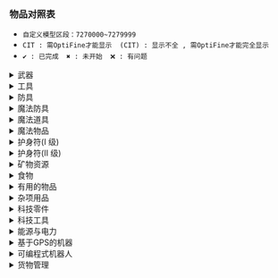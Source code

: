 ### 物品对照表

* `自定义模型区段：7270000~7279999`
* `CIT : 需OptiFine才能显示`　`(CIT) : 显示不全 , 需OptiFine才能完全显示`
* `✔ : 已完成`　`✖ : 未开始`　`❌ : 有问题`

<details>
<summary>武器</summary>

| CustomModelData | 物品ID(Item's ID) | 物品名称 | Item's Name | 数据/资源包 |
| :----: | ---- | ---- | ---- | ---- |
| 7270001 | grandmas_walking_stick | 奶奶的拐杖 | Grandmas Walking Stick | ✔/✔ |
| 7270002 | grandpas_walking_stick | 爷爷的拐杖 | Grandpas Walking Stick | ✔/✔ |
| 7270003 | sword_of_beheading | 处决之剑 | Sword of Beheading | ✔/✔ |
| 7270004 | blade_of_vampires | 吸血鬼之刀 | Blade of Vampires | ✔/✔ |
| 7270005 | seismic_axe | 地震斧 | Seismic Axe | ✖/✖ |
| 7270006 | soulbound_sword | 灵魂绑定剑 | Soulbound Sword | ✔/✔ |
| 7270007 | soulbound_trident | 灵魂绑定三叉戟 | Soulbound Trident | ✔/✖CIT |
| 7270008 | soulbound_bow | 灵魂绑定弓 | Soulbound Bow | ✔/✔ |
| 7270009 | explosive_bow | 爆裂之弓 | Explosive Bow | ✔/✔ |
| 7270010 | icy_bow | 冰封之弓 | Icy Bow | ✔/✔ |

</details>
<details>
<summary>工具</summary>

| CustomModelData | 物品ID(Item's ID) | 物品名称 | Item's Name | 数据/资源包 |
| :----: | ---- | ---- | ---- | ---- |
| 7270011 |  | 淘金盘 | Gold Pan | ✖/✖ |
| 7270012 |  | 下界淘金盘 | Nether Gold Pan | ✖/✖ |
| 7270013 | grappling_hook | 抓钩 | Grappling Hook | ✖/✖ |
| 7270014 |  | 熔炉镐 | Smelter Pickaxe | ✖/✖ |
| 7270015 |  | 伐木斧 | Lumber Axe | ✖/✖ |
| 7270016 |  | 刷怪笼之镐 | Pickaxe of Containment | ✖/✖ |
| 7270017 |  | 赫拉克勒斯之镐 | Hercules Pickaxe | ✖/✖ |
| 7270018 | explosive_pickaxe | 爆炸镐 | Explosive Pickaxe | ✔/✔ |
| 7270019 |  | 爆炸铲 | Explosive Shovel | ✖/✖ |
| 7270020 |  | 寻矿镐 | Pickaxe of the Seeker | ✖/✖ |
| 7270021 |  | 钴镐 | Cobalt Pickaxe | ✖/✖ |
| 7270022 |  | 矿脉镐 | Pickaxe of Vein Mining | ✖/✖ |
| 7270023 | soulbound_pickaxe | 灵魂绑定镐 | Soulbound Pickaxe | ✔/✔ |
| 7270024 | soulbound_axe | 灵魂绑定斧 | Soulbound Axe | ✔/✔ |
| 7270025 | soulbound_shovel | 灵魂绑定铲 | Soulbound Shovel | ✔/✔ |
| 7270026 | soulbound_hoe | 灵魂绑定锄 | Soulbound Hoe | ✔/✔ |

</details>
<details>
<summary>防具</summary>

| CustomModelData | 物品ID(Item's ID) | 物品名称 | Item's Name | 数据/资源包 |
| :----: | ---- | ---- | ---- | ---- |
| 7270027 |  | 大马士革钢头盔 | Damascus Steel Helmet | ✖/✖ |
| 7270028 |  | 大马士革钢胸甲 | Damascus Steel Chestplate | ✖/✖ |
| 7270029 |  | 大马士革钢护腿 | Damascus Steel Leggings | ✖/✖ |
| 7270030 |  | 大马士革钢靴子 | Damascus Steel Boots | ✖/✖ |
| 7270031 |  | 强化合金头盔 | Reinforced Helmet | ✖/✖ |
| 7270032 |  | 强化合金胸甲 | Reinforced Chestplate | ✖/✖ |
| 7270033 |  | 强化合金护腿 | Reinforced Leggings | ✖/✖ |
| 7270034 |  | 强化合金靴子 | Reinforced Boots | ✖/✖ |
| 7270035 |  | 仙人掌头盔 | Cactus Helmet | ✖/✖ |
| 7270036 |  | 仙人掌胸甲 | Cactus Chestplate | ✖/✖ |
| 7270037 |  | 仙人掌护腿 | Cactus Leggings | ✖/✖ |
| 7270038 |  | 仙人掌靴子 | Cactus Boots | ✖/✖ |
| 7270039 |  | 锁链头盔 | Chainmail Helmet | ✖/✖ |
| 7270040 |  | 锁链胸甲 | Chainmail Chestplate | ✖/✖ |
| 7270041 |  | 锁链护腿 | Chainmail Leggings | ✖/✖ |
| 7270042 |  | 锁链靴子 | Chainmail Boots | ✖/✖ |
| 7270043 |  | 镀金铁头盔 | Gilded Iron Helmet | ✖/✖ |
| 7270044 |  | 镀金铁胸甲 | Gilded Iron Chestplate | ✖/✖ |
| 7270045 |  | 镀金铁护腿 | Gilded Iron Leggings | ✖/✖ |
| 7270046 |  | 镀金铁靴子 | Gilded Iron Boots | ✖/✖ |
| 7270047 |  | 潜水头盔 | Scuba Helmet | ✖/✖ |
| 7270048 |  | 防化服 | Hazmat Suit | ✖/✖ |
| 7270049 |  | 防化护腿 | Hazmat Leggings | ✖/✖ |
| 7270050 |  | 橡胶靴 | Rubber Boots | ✖/✖ |
| 7270051 |  | 金头盔 | Gold Helmet | ✖/✖ |
| 7270052 |  | 金胸甲 | Gold Chestplate | ✖/✖ |
| 7270053 |  | 金护腿 | Gold Leggings | ✖/✖ |
| 7270054 |  | 金靴子 | Gold Boots | ✖/✖ |

</details>
<details>
<summary>魔法防具</summary>

| CustomModelData | 物品ID(Item's ID) | 物品名称 | Item's Name | 数据/资源包 |
| :----: | ---- | ---- | ---- | ---- |
| 7270055 |  | 末影头盔 |  | ✖/✖ |
| 7270056 |  | 末影胸甲 |  | ✖/✖ |
| 7270057 |  | 末影护腿 |  | ✖/✖ |
| 7270058 |  | 末影靴子 |  | ✖/✖ |
| 7270059 |  | 史莱姆头盔 |  | ✖/✖ |
| 7270060 |  | 史莱姆胸甲 |  | ✖/✖ |
| 7270061 |  | 史莱姆护腿 |  | ✖/✖ |
| 7270062 |  | 史莱姆靴子 |  | ✖/✖ |
| 7270063 |  | 萤石头盔 |  | ✖/✖ |
| 7270064 |  | 萤石胸甲 |  | ✖/✖ |
| 7270065 |  | 萤石护腿 |  | ✖/✖ |
| 7270066 |  | 萤石靴子 |  | ✖/✖ |
| 7270067 |  | 史莱姆头盔 |  | ✖/✖ |
| 7270068 |  | 史莱姆胸甲 |  | ✖/✖ |
| 7270069 |  | 史莱姆护腿 |  | ✖/✖ |
| 7270070 |  | 史莱姆靴子 |  | ✖/✖ |
| 7270071 |  | 农夫的靴子 |  | ✖/✖ |
| 7270072 |  | 践踏者之靴 |  | ✖/✖ |
| 7270073 | soulbound_helmet | 灵魂绑定头盔 | Soulbound Helmet | ✔/✔(CIT) |
| 7270074 | soulbound_chestplate | 灵魂绑定胸甲 | Soulbound Chestplate | ✔/✔(CIT) |
| 7270075 | soulbound_leggings | 灵魂绑定护腿 | Soulbound Leggings | ✔/✔(CIT) |
| 7270076 | soulbound_boots | 灵魂绑定靴子 | Soulbound Boots | ✔/✔(CIT) |

</details>
<details>
<summary>魔法道具</summary>

| CustomModelData | 物品ID(Item's ID) | 物品名称 | Item's Name | 数据/资源包 |
| :----: | ---- | ---- | ---- | ---- |
| 7270077 |  | 末影背包 |  | ✖/✖ |
| 7270078 |  | 魔法末影之眼 |  | ✖/✖ |
| 7270079 |  | 元素法杖 |  | ✖/✖ |
| 7270080 |  | 元素法杖 - 风 |  | ✖/✖ |
| 7270081 |  | 元素法杖 - 水 |  | ✖/✖ |
| 7270082 |  | 元素法杖 - 火 |  | ✖/✖ |
| 7270083 |  | 元素法杖 - 雷 |  | ✖/✖ |
| 7270084 |  | 魔法僵尸药丸 |  | ✖/✖ |
| 7270085 |  | 吸入磁铁 |  | ✖/✖ |
| 7270086 |  | 已修复的刷怪笼 |  | ✖/✖ |
| 7270087 |  | 维度传送卷轴 |  | ✖/✖ |
| 7270088 |  | 知识共享之书 |  | ✖/✖ |
| 7270089 |  | 学识之瓶 |  | ✖/✖ |
| 7270090 |  | 古代祭坛 |  | ✖/✖ |
| 7270091 |  | 地狱骨粉 |  | ✖/✖ |
| 7270092 |  | 鞘翅鳞片 |  | ✖/✖ |
| 7270093 |  | 鞘翅 |  | ✖/✖ |
| 7270094 |  | 鞘翅(经验修补) |  | ✖/✖ |
| 7270095 | soulbound_elytra | 鞘翅(灵魂绑定) | Soulbound Elytra | ✔/✖CIT |
| 7270096 |  | 不死图腾 |  | ✖/✖ |
| 7270097 |  | 彩虹羊毛 |  | ✖/✖ |
| 7270098 |  | 彩虹玻璃 |  | ✖/✖ |
| 7270099 |  | 彩虹玻璃板 |  | ✖/✖ |
| 7270100 |  | 彩虹黏土块 |  | ✖/✖ |
| 7270101 |  | 彩虹混凝土 |  | ✖/✖ |
| 7270102 |  | 彩虹带釉陶瓦 |  | ✖/✖ |
| 7270103 |  | 吸入漏斗 |  | ✖/✖ |

</details>
<details>
<summary>魔法物品</summary>

| CustomModelData | 物品ID(Item's ID) | 物品名称 | Item's Name | 数据/资源包 |
| :----: | ---- | ---- | ---- | ---- |
| 7270104 |  | 魔法因子 - I |  | ✖/✖ |
| 7270105 |  | 魔法因子 - II |  | ✖/✖ |
| 7270106 |  | 魔法因子 - III |  | ✖/✖ |
| 7270107 |  | 末影因子 - I |  | ✖/✖ |
| 7270108 |  | 末影因子 - II |  | ✖/✖ |
| 7270109 |  | 末影因子 - III |  | ✖/✖ |
| 7270110 |  | 魔法书皮 |  | ✖/✖ |
| 7270111 |  | 岩浆水晶 |  | ✖/✖ |
| 7270112 |  | 普通护身符 |  | ✖/✖ |
| 7270113 |  | 坏死颅骨 |  | ✖/✖ |
| 7270114 |  | 来世精华 |  | ✖/✖ |
| 7270115 |  | 已损坏的刷怪笼 |  | ✖/✖ |
| 7270116 |  | 古代基座 |  | ✖/✖ |
| 7270117 |  | 空白符文 |  | ✖/✖ |
| 7270118 |  | 古代符文 [气] |  | ✖/✖ |
| 7270119 |  | 古代符文 [地] |  | ✖/✖ |
| 7270120 |  | 古代符文 [火] |  | ✖/✖ |
| 7270121 |  | 古代符文 [水] |  | ✖/✖ |
| 7270122 |  | 古代符文 [末影] |  | ✖/✖ |
| 7270123 |  | 古代符文 [雷] |  | ✖/✖ |
| 7270124 |  | 古代符文 [虹] |  | ✖/✖ |
| 7270125 |  | 古代符文 [灵魂绑定] |  | ✖/✖ |

</details>
<details>
<summary>护身符(I 级)</summary>

| CustomModelData | 物品ID(Item's ID) | 物品名称 | Item's Name | 数据/资源包 |
| :----: | ---- | ---- | ---- | ---- |
| 7270126 |  | 铁砧护身符 |  | ✖/✖ |
| 7270127 |  | 矿工护身符 |  | ✖/✖ |
| 7270128 |  | 猎人护身符 |  | ✖/✖ |
| 7270129 |  | 岩浆行者护身符 |  | ✖/✖ |
| 7270130 |  | 潜水者护身符 |  | ✖/✖ |
| 7270131 |  | 天使护身符 |  | ✖/✖ |
| 7270132 |  | 消防员护身符 |  | ✖/✖ |
| 7270133 |  | 魔法师护身符 |  | ✖/✖ |
| 7270134 |  | 旅行者护身符 |  | ✖/✖ |
| 7270135 |  | 战士护身符 |  | ✖/✖ |
| 7270136 |  | 骑士护身符 |  | ✖/✖ |
| 7270137 |  | 旋风护身符 |  | ✖/✖ |
| 7270138 |  | 巫师护身符 |  | ✖/✖ |

</details>
<details>
<summary>护身符(II 级)</summary>

| CustomModelData | 物品ID(Item's ID) | 物品名称 | Item's Name | 数据/资源包 |
| :----: | ---- | ---- | ---- | ---- |
| 7270139 |  | 末影铁砧护身符 |  | ✖/✖ |
| 7270140 |  | 末影矿工护身符 |  | ✖/✖ |
| 7270141 |  | 末影猎人护身符 |  | ✖/✖ |
| 7270142 |  | 末影岩浆行者护身符 |  | ✖/✖ |
| 7270143 |  | 末影潜水者护身符 |  | ✖/✖ |
| 7270144 |  | 末影天使护身符 |  | ✖/✖ |
| 7270145 |  | 末影消防员护身符 |  | ✖/✖ |
| 7270146 |  | 末影魔法师护身符 |  | ✖/✖ |
| 7270147 |  | 末影旅行者护身符 |  | ✖/✖ |
| 7270148 |  | 末影战士护身符 |  | ✖/✖ |
| 7270149 |  | 末影骑士护身符 |  | ✖/✖ |
| 7270150 |  | 末影旋风护身符 |  | ✖/✖ |
| 7270151 |  | 末影巫师护身符 |  | ✖/✖ |

</details>
<details>
<summary>矿物资源</summary>

| CustomModelData | 物品ID(Item's ID) | 物品名称 | Item's Name | 数据/资源包 |
| :----: | ---- | ---- | ---- | ---- |
| 7270152 | reinforced_alloy_ingot | 强化合金锭 | Reinforced Alloy Ingot | ✖/✖ |
| 7270153 | hardened_metal | 硬化金属 | Hardened Metal | ✖/✖ |
| 7270154 | damascus_steel_ingot | 大马士革钢锭 | Damascus Steel Ingot | ✖/✖ |
| 7270155 | steel_ingot | 钢锭 | Steel Ingot | ✖/✖ |
| 7270156 | bronze_ingot | 青铜锭 | Bronze Ingot | ✖/✖ |
| 7270157 | duralumin_ingot | 硬铝锭 | Duralumin Ingot | ✖/✖ |
| 7270158 | billon_ingot | 银铜合金锭 | Billon Ingot | ✖/✖ |
| 7270159 | brass_ingot | 黄铜锭 | Brass Ingot | ✖/✖ |
| 7270160 | aluminum_brass_ingot | 铝黄铜锭 | Aluminum Brass Ingot | ✖/✖ |
| 7270161 | aluminum_bronze_ingot | 铝青铜锭 | Aluminum Bronze Ingot | ✖/✖ |
| 7270162 | corinthian_bronze_ingot | 科林斯青铜锭 | Corinthian Bronze Ingot | ✖/✖ |
| 7270163 | solder_ingot | 焊锡锭 | Solder Ingot | ✖/✖ |
| 7270164 | synthetic_sapphire | 人造蓝宝石 | Synthetic Sapphire | ✖/✖ |
| 7270165 | synthetic_diamond | 人造钻石 | Synthetic Diamond | ✖/✖ |
| 7270166 | raw_carbonado | 黑金刚石原矿 | Raw Carbonado | ✖/✖ |
| 7270167 | nickel_ingot | 镍锭 | Nickel Ingot | ✖/✖ |
| 7270168 | cobalt_ingot | 钴锭 | Cobalt Ingot | ✖/✖ |
| 7270169 | carbonado | 黑金刚石 | Carbonado | ✖/✖ |
| 7270170 | ferrosilicon | 硅铁 | Ferrosilicon | ✖/✖ |
| 7270171 | iron_dust | 铁粉 | Iron Dust | ✖/✖ |
| 7270172 | gold_dust | 金粉 | Gold Dust | ✖/✖ |
| 7270173 | copper_dust | 铜粉 | Copper Dust | ✖/✖ |
| 7270174 | tin_dust | 锡粉 | Tin Dust | ✖/✖ |
| 7270175 | silver_dust | 铅粉 | Silver Dust | ✖/✖ |
| 7270176 | aluminum_dust | 银粉 | Aluminum Dust | ✖/✖ |
| 7270177 | lead_dust | 铝粉 | Lead Dust | ✖/✖ |
| 7270178 | zinc_dust | 锌粉 | Zinc Dust | ✖/✖ |
| 7270179 | magnesium_dust | 镁粉 | Magnesium Dust | ✖/✖ |
| 7270180 | copper_ingot | 铜锭 | Copper Ingot | ✖/✖ |
| 7270181 | tin_ingot | 锡锭 | Tin Ingot | ✖/✖ |
| 7270182 | silver_ingot | 银锭 | Silver Ingot | ✖/✖ |
| 7270183 | aluminum_ingot | 铅锭 | Aluminum Ingot | ✖/✖ |
| 7270184 | lead_ingot | 铝锭 | Lead Ingot | ✖/✖ |
| 7270185 | zinc_ingot | 锌锭 | Zinc Ingot | ✖/✖ |
| 7270186 | magnesium_ingot | 镁锭 | Magnesium Ingot | ✖/✖ |
| 7270187 | sulfate | 硫酸盐 | Sulfate | ✖/✖ |
| 7270188 | carbon | 碳 | Carbon | ✖/✖ |
| 7270189 | compressed_carbon | 压缩碳 | Compressed Carbon | ✖/✖ |
| 7270190 | carbon_chunk | 炭块 | Carbon Chunk | ✖/✖ |
| 7270191 | gold_ingot_24_carat | 金锭(24克拉) | Gold Ingot (24-Carat) | ✖/✖ |
| 7270192 | gold_ingot_22_carat | 金锭(22克拉) | Gold Ingot (22-Carat) | ✖/✖ |
| 7270193 | gold_ingot_20_carat | 金锭(20克拉) | Gold Ingot (20-Carat) | ✖/✖ |
| 7270194 | gold_ingot_18_carat | 金锭(18克拉) | Gold Ingot (18-Carat) | ✖/✖ |
| 7270195 | gold_ingot_16_carat | 金锭(16克拉) | Gold Ingot (16-Carat) | ✖/✖ |
| 7270196 | gold_ingot_14_carat | 金锭(14克拉) | Gold Ingot (14-Carat) | ✖/✖ |
| 7270197 | gold_ingot_12_carat | 金锭(12克拉) | Gold Ingot (12-Carat) | ✖/✖ |
| 7270198 | gold_ingot_10_carat | 金锭(10克拉) | Gold Ingot (10-Carat) | ✖/✖ |
| 7270199 | gold_ingot_8_carat | 金锭(8克拉) | Gold Ingot (8-Carat) | ✖/✖ |
| 7270200 | gold_ingot_6_carat | 金锭(6克拉) | Gold Ingot (6-Carat) | ✖/✖ |
| 7270201 | gold_ingot_4_carat | 金锭(4克拉) | Gold Ingot (4-Carat) | ✖/✖ |
| 7270202 | silicon | 硅 | Silicon | ✖/✖ |
| 7270203 | gilded_iron | 镀金铁锭 | Gilded Iron | ✖/✖ |
| 7270204 | synthetic_emerald | 人造绿宝石 | Synthetic Emerald | ✖/✖ |
| 7270205 | uranium | 铀 | Uranium | ✖/✖ |
| 7270206 | redstone_alloy_ingot | 红石合金锭 | Redstone Alloy Ingot | ✖/✖ |
| 7270207 | magnesium_salt | 镁盐 | Magnesium Salt | ✖/✖ |
| 7270208 | bucket_of_oil | 原油桶 | Bucket of Oil | ✖/✖ |
| 7270209 | bucket_of_fuel | 燃料桶 | Bucket of Fuel | ✖/✖ |
| 7270210 | nether_ice | 下界冰 | Nether Ice | ✖/✖ |
| 7270211 | blistering_ingot_33 | 起泡锭(33%) | Blistering Ingot (33%) | ✖/✖ |
| 7270212 | blistering_ingot_66 | 起泡锭(66%) | Blistering Ingot (66%) | ✖/✖ |
| 7270213 | blistering_ingot | 起泡锭 | Blistering Ingot | ✖/✖ |
| 7270214 | enriched_nether_ice | 浓缩下界冰 | Enriched Nether Ice | ✖/✖ |
| 7270215 | neptunium | 镎 | Neptunium | ✖/✖ |
| 7270216 | plutonium | 钚 | Plutonium | ✖/✖ |
| 7270217 | boosted_uranium | 高纯度铀 | Boosted Uranium | ✖/✖ |

</details>
<details>
<summary>食物</summary>

| CustomModelData | 物品ID(Item's ID) | 物品名称 | Item's Name | 数据/资源包 |
| :----: | ---- | ---- | ---- | ---- |
| 7270218 |  | 幸运饼干 |  | ✖/✖ |
| 7270219 |  | 减肥曲奇 |  | ✖/✖ |
| 7270220 |  | 牛肉干 |  | ✖/✖ |
| 7270221 |  | 猪肉干 |  | ✖/✖ |
| 7270222 |  | 鸡肉干 |  | ✖/✖ |
| 7270223 |  | 羊肉干 |  | ✖/✖ |
| 7270224 |  | 兔肉干 |  | ✖/✖ |
| 7270225 |  | 鱼干 |  | ✖/✖ |
| 7270226 |  | 海带曲奇 |  | ✖/✖ |
| 7270227 |  | 魔法糖 |  | ✖/✖ |
| 7270228 |  | 怪物肉干 |  | ✖/✖ |
| 7270229 |  | 苹果汁 |  | ✖/✖ |
| 7270230 |  | 胡萝卜汁 |  | ✖/✖ |
| 7270231 |  | 西瓜汁 |  | ✖/✖ |
| 7270232 |  | 南瓜汁 |  | ✖/✖ |
| 7270233 |  | 浆果汁 |  | ✖/✖ |
| 7270234 |  | 金苹果汁 |  | ✖/✖ |

</details>
<details>
<summary>有用的物品</summary>

| CustomModelData | 物品ID(Item's ID) | 物品名称 | Item's Name | 数据/资源包 |
| :----: | ---- | ---- | ---- | ---- |
| 7270235 |  | 便携工作台 |  | ✖/✖ |
| 7270236 |  | 便携垃圾箱 |  | ✖/✖ |
| 7270237 |  | 破布 |  | ✖/✖ |
| 7270238 |  | 绷带 |  | ✖/✖ |
| 7270239 |  | 夹板 |  | ✖/✖ |
| 7270240 |  | 维他命 |  | ✖/✖ |
| 7270241 |  | 药物 |  | ✖/✖ |
| 7270242 |  | 小型背包 |  | ✖/✖ |
| 7270243 |  | 普通背包 |  | ✖/✖ |
| 7270244 |  | 中型背包 |  | ✖/✖ |
| 7270245 |  | 编织背包 |  | ✖/✖ |
| 7270246 |  | 镀金背包 |  | ✖/✖ |
| 7270247 |  | 金光闪闪的背包 |  | ✖/✖ |
| 7270248 |  | 灵魂绑定背包 |  | ✖/✖ |
| 7270249 |  | 小冰柜 |  | ✖/✖ |

</details>
<details>
<summary>杂项用品</summary>

| CustomModelData | 物品ID(Item's ID) | 物品名称 | Item's Name | 数据/资源包 |
| :----: | ---- | ---- | ---- | ---- |
| 7270250 |  | 筛矿 |  | ✖/✖ |
| 7270251 |  | 小麦粉 |  | ✖/✖ |
| 7270252 |  | 钢板 |  | ✖/✖ |
| 7270253 |  | 锁链 |  | ✖/✖ |
| 7270254 |  | 钩子 |  | ✖/✖ |
| 7270255 |  | 石块 |  | ✖/✖ |
| 7270256 |  | 盐 |  | ✖/✖ |
| 7270257 |  | 浓奶油 |  | ✖/✖ |
| 7270258 |  | 黄油 |  | ✖/✖ |
| 7270259 |  | 奶酪 |  | ✖/✖ |
| 7270260 |  | 已粉碎的矿石 |  | ✖/✖ |
| 7270261 |  | 粉末状的矿石 |  | ✖/✖ |
| 7270262 |  | 纯矿簇 |  | ✖/✖ |
| 7270263 |  | 一小块铀 |  | ✖/✖ |
| 7270264 |  | 一小堆铀 |  | ✖/✖ |
| 7270265 |  | 布 |  | ✖/✖ |
| 7270266 |  | 锡罐 |  | ✖/✖ |
| 7270267 |  | 金块(24克拉) |  | ✖/✖ |
| 7270268 |  | 钢筋板 |  | ✖/✖ |
| 7270269 |  | 强力胶布 |  | ✖/✖ |
| 7270270 |  | 有机食物 |  | ✖/✖ |
| 7270270 |  | 有机肥料 |  | ✖/✖ |

</details>
<details>
<summary>科技零件</summary>

| CustomModelData | 物品ID(Item's ID) | 物品名称 | Item's Name | 数据/资源包 |
| :----: | ---- | ---- | ---- | ---- |
| 7270271 |  | 基础电路板 |  | ✖/✖ |
| 7270272 |  | 高级电路板 |  | ✖/✖ |
| 7270273 |  | 电池 |  | ✖/✖ |
| 7270274 |  | 钢推进器 |  | ✖/✖ |
| 7270275 |  | 能量水晶 |  | ✖/✖ |
| 7270276 |  | 太阳能板 |  | ✖/✖ |
| 7270277 |  | 磁铁 |  | ✖/✖ |
| 7270278 |  | 电磁铁 |  | ✖/✖ |
| 7270279 |  | 电动马达 |  | ✖/✖ |
| 7270280 |  | 加热线圈 |  | ✖/✖ |
| 7270281 |  | 铜线 |  | ✖/✖ |
| 7270282 |  | 钢化玻璃 |  | ✖/✖ |
| 7270283 |  | 冷却装置 |  | ✖/✖ |
| 7270284 |  | 防凋零黑曜石 |  | ✖/✖ |
| 7270285 |  | 塑料纸 |  | ✖/✖ |
| 7270286 |  | 机器人内存核心 |  | ✖/✖ |
| 7270287 |  | 防凋零玻璃 |  | ✖/✖ |
| 7270288 |  | 反应堆冷却剂 |  | ✖/✖ |
| 7270289 |  | 下界冰冷却剂 |  | ✖/✖ |

</details>
<details>
<summary>科技工具</summary>

| CustomModelData | 物品ID(Item's ID) | 物品名称 | Item's Name | 数据/资源包 |
| :----: | ---- | ---- | ---- | ---- |
| 7270290 |  | 电力喷气背包 - I |  | ✖/✖ |
| 7270291 |  | 电力喷气背包 - II |  | ✖/✖ |
| 7270292 |  | 电力喷气背包 - III |  | ✖/✖ |
| 7270293 |  | 电力喷气背包 - IV |  | ✖/✖ |
| 7270294 |  | 电力喷气背包 - V |  | ✖/✖ |
| 7270295 |  | 电力喷气背包 - VI |  | ✖/✖ |
| 7270296 |  | 电力喷气背包 - VII |  | ✖/✖ |
| 7270297 |  | 降落伞 |  | ✖/✖ |
| 7270298 |  | 全息投影仪 |  | ✖/✖ |
| 7270299 |  | 多功能工具 - I |  | ✖/✖ |
| 7270300 |  | 多功能工具 - II |  | ✖/✖ |
| 7270301 |  | 多功能工具 - III |  | ✖/✖ |
| 7270302 |  | 多功能工具 - IV |  | ✖/✖ |
| 7270303 |  | 多功能工具 - V |  | ✖/✖ |
| 7270304 |  | 多功能工具 - VI |  | ✖/✖ |
| 7270305 |  | 多功能工具 - VII |  | ✖/✖ |
| 7270306 |  | 太阳能头盔 |  | ✖/✖ |
| 7270307 |  | 夜视眼镜 |  | ✖/✖ |
| 7270308 |  | 喷气靴 - I |  | ✖/✖ |
| 7270309 |  | 喷气靴 - II |  | ✖/✖ |
| 7270310 |  | 喷气靴 - III |  | ✖/✖ |
| 7270311 |  | 喷气靴 - IV |  | ✖/✖ |
| 7270312 |  | 喷气靴 - V |  | ✖/✖ |
| 7270313 |  | 喷气靴 - VI |  | ✖/✖ |
| 7270314 |  | 喷气靴 - VII |  | ✖/✖ |
| 7270315 |  | 装甲喷气靴 |  | ✖/✖ |
| 7270316 |  | 万用表 |  | ✖/✖ |

</details>
<details>
<summary>能源与电力</summary>

| CustomModelData | 物品ID(Item's ID) | 物品名称 | Item's Name | 数据/资源包 |
| :----: | ---- | ---- | ---- | ---- |
| 7270317 |  | 能源调节器 |  | ✖/✖ |
| 7270318 |  | 小型储能电容 |  | ✖/✖ |
| 7270319 |  | 中型储能电容 |  | ✖/✖ |
| 7270320 |  | 大型储能电容 |  | ✖/✖ |
| 7270321 |  | 巨型储能电容 |  | ✖/✖ |
| 7270322 |  | 黑金刚石镶边储能电容 |  | ✖/✖ |
| 7270323 |  | 太阳能发电机 |  | ✖/✖ |
| 7270324 |  | 高级太阳能发电机 |  | ✖/✖ |
| 7270325 |  | 黑金刚石太阳能发电机 |  | ✖/✖ |
| 7270326 |  | 充能太阳能发电机 |  | ✖/✖ |
| 7270327 |  | 充电台 |  | ✖/✖ |
| 7270328 |  | 电炉 - I |  | ✖/✖ |
| 7270329 |  | 电炉 - II |  | ✖/✖ |
| 7270330 |  | 电炉 - III |  | ✖/✖ |
| 7270331 |  | 电动淘金机 - I |  | ✖/✖ |
| 7270332 |  | 电动淘金机 - II |  | ✖/✖ |
| 7270333 |  | 电动淘金机 - III |  | ✖/✖ |
| 7270334 |  | 电动洗矿机 - I |  | ✖/✖ |
| 7270335 |  | 电动洗矿机 - II |  | ✖/✖ |
| 7270336 |  | 电动洗矿机 - III |  | ✖/✖ |
| 7270337 |  | 电动铸锭机 - I |  | ✖/✖ |
| 7270338 |  | 电动铸锭机 - II |  | ✖/✖ |
| 7270339 |  | 电动铸锭机 - III |  | ✖/✖ |
| 7270340 |  | 电动坩埚 - I |  | ✖/✖ |
| 7270341 |  | 电动坩埚 - II |  | ✖/✖ |
| 7270342 |  | 电动坩埚 - III |  | ✖/✖ |
| 7270343 |  | 电力碎矿机 - I |  | ✖/✖ |
| 7270344 |  | 电力碎矿机 - II |  | ✖/✖ |
| 7270345 |  | 加热压力舱 - I |  | ✖/✖ |
| 7270346 |  | 加热压力舱 - II |  | ✖/✖ |
| 7270347 |  | 电力打粉机 |  | ✖/✖ |
| 7270348 |  | 煤发电机 - I |  | ✖/✖ |
| 7270349 |  | 煤发电机 - II |  | ✖/✖ |
| 7270350 |  | 生物反应器 |  | ✖/✖ |
| 7270351 |  | 自动烘干机 |  | ✖/✖ |
| 7270352 |  | 自动酿造机 |  | ✖/✖ |
| 7270353 |  | 压缩机 - I |  | ✖/✖ |
| 7270354 |  | 压缩机 - II |  | ✖/✖ |
| 7270355 |  | 镁发电机 |  | ✖/✖ |
| 7270356 |  | 自动附魔机 |  | ✖/✖ |
| 7270357 |  | 自动祛魔机 |  | ✖/✖ |
| 7270358 |  | 自动铁砧 |  | ✖/✖ |
| 7270359 |  | 自动铁砧 Mk.II |  | ✖/✖ |
| 7270360 |  | 精炼机 |  | ✖/✖ |
| 7270361 |  | 岩浆发电机 - I |  | ✖/✖ |
| 7270362 |  | 岩浆发电机 - II |  | ✖/✖ |
| 7270363 |  | 燃烧反应机 |  | ✖/✖ |
| 7270364 |  | 食品加工机 - I |  | ✖/✖ |
| 7270365 |  | 食品加工机 - II |  | ✖/✖ |
| 7270366 |  | 自动喂食机 |  | ✖/✖ |
| 7270367 |  | 动物生长加速器 |  | ✖/✖ |
| 7270368 |  | 树木生长加速器 |  | ✖/✖ |
| 7270369 |  | 经验收集器 |  | ✖/✖ |
| 7270370 |  | 食品堆肥器 - I |  | ✖/✖ |
| 7270371 |  | 食品堆肥器 - I |  | ✖/✖ |
| 7270372 |  | 作物生长加速器 - I |  | ✖/✖ |
| 7270373 |  | 作物生长加速器 - II |  | ✖/✖ |
| 7270374 |  | 冰箱 - I |  | ✖/✖ |
| 7270375 |  | 冰箱 - II |  | ✖/✖ |
| 7270376 |  | 核反应堆 |  | ✖/✖ |
| 7270377 |  | 下界之星反应堆 |  | ✖/✖ |
| 7270378 |  | 自动合成机 |  | ✖/✖ |
| 7270379 |  | 流体泵 |  | ✖/✖ |
| 7270380 |  | 碳压机 - I |  | ✖/✖ |
| 7270381 |  | 碳压机 - II |  | ✖/✖ |
| 7270382 |  | 碳压机 - III |  | ✖/✖ |
| 7270383 |  | 电力冶炼炉 - I |  | ✖/✖ |
| 7270384 |  | 电力冶炼炉 - II |  | ✖/✖ |
| 7270385 |  | 凋零汇编器 |  | ✖/✖ |

</details>
<details>
<summary>基于GPS的机器</summary>

| CustomModelData | 物品ID(Item's ID) | 物品名称 | Item's Name | 数据/资源包 |
| :----: | ---- | ---- | ---- | ---- |
| 7270386 |  | GPS 发射器 |  | ✖/✖ |
| 7270387 |  | 高级 GPS 发射器 |  | ✖/✖ |
| 7270388 |  | 黑金刚石 GPS 发射器 |  | ✖/✖ |
| 7270389 |  | 充能 GPS 发射器 |  | ✖/✖ |
| 7270390 |  | GPS 控制面板 |  | ✖/✖ |
| 7270391 |  | GPS 设置路径点工具 |  | ✖/✖ |
| 7270392 |  | GPS 应急发射器 |  | ✖/✖ |
| 7270393 |  | GPS 地形扫描器 |  | ✖/✖ |
| 7270394 |  | 便携式资料扫描器 |  | ✖/✖ |
| 7270395 |  | 原油泵 |  | ✖/✖ |
| 7270396 |  | GEO 矿机 |  | ✖/✖ |
| 7270397 |  | GPS 传送塔 |  | ✖/✖ |
| 7270398 |  | GPS 传送矩阵 |  | ✖/✖ |
| 7270399 |  | GPS 激活设备(公共) |  | ✖/✖ |
| 7270400 |  | GPS 激活设备(私人) |  | ✖/✖ |
| 7270401 |  | 电梯板 |  | ✖/✖ |

</details>
<details>
<summary>可编程式机器人</summary>

| CustomModelData | 物品ID(Item's ID) | 物品名称 | Item's Name | 数据/资源包 |
| :----: | ---- | ---- | ---- | ---- |
| 7270402 |  | 机器人交互接口(物品) |  | ✖/✖ |
| 7270403 |  | 机器人交互接口(燃料) |  | ✖/✖ |
| 7270404 |  | 可编程式机器人(普通) |  | ✖/✖ |
| 7270405 |  | 可编程式机器人(矿工) |  | ✖/✖ |
| 7270406 |  | 可编程式机器人(农夫) |  | ✖/✖ |
| 7270407 |  | 可编程式机器人(樵夫) |  | ✖/✖ |
| 7270408 |  | 可编程式机器人(渔夫) |  | ✖/✖ |
| 7270409 |  | 可编程式机器人(屠夫) |  | ✖/✖ |
| 7270410 |  | 高级可编程式机器人(普通) |  | ✖/✖ |
| 7270411 |  | 高级可编程式机器人(渔夫) |  | ✖/✖ |
| 7270412 |  | 高级可编程式机器人(屠夫) |  | ✖/✖ |
| 7270413 |  | 高级可编程式机器人(农夫) |  | ✖/✖ |
| 7270414 |  | 可授权式可编程式机器人(普通) |  | ✖/✖ |
| 7270415 |  | 可授权式可编程式机器人(渔夫) |  | ✖/✖ |
| 7270416 |  | 可授权式可编程式机器人(屠夫) |  | ✖/✖ |

</details>
<details>
<summary>货物管理</summary>

| CustomModelData | 物品ID(Item's ID) | 物品名称 | Item's Name | 数据/资源包 |
| :----: | ---- | ---- | ---- | ---- |
| 7270417 |  | 货运马达 |  | ✖/✖ |
| 7270418 |  | 货运管理器 |  | ✖/✖ |
| 7270419 |  | 货运节点(连接器) |  | ✖/✖ |
| 7270420 |  | 货运节点(输入) |  | ✖/✖ |
| 7270421 |  | 货运节点(输出) |  | ✖/✖ |
| 7270422 |  | 高级货运节点(输出) |  | ✖/✖ |
| 7270423 |  | 反应堆访问接口 |  | ✖/✖ |
| 7270424 |  | 垃圾箱 |  | ✖/✖ |

</details>
